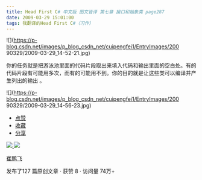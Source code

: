 ```yaml
---
title: Head First C# 中文版 图文皆译 第七章 接口和抽象类 page287
date: 2009-03-29 15:01:00
tags: 我翻译的Head First C#（习作）
---
```

![](https://p-blog.csdn.net/images/p_blog_csdn_net/cuipengfei1/EntryImages/200
90329/2009-03-29_14-52-21.jpg)

你的任务就是把游泳池里面的代码片段取出来填入代码和输出里面的空白处。有的代码片段有可能用多次，而有的可能用不到。你的目的就是让这些类可以编译并产生列出的输出
。

  

![](https://p-blog.csdn.net/images/p_blog_csdn_net/cuipengfei1/EntryImages/200
90329/2009-03-29_14-56-23.jpg)

  * [ 点赞  ](javascript:;)
  * [ 收藏  ](javascript:;)
  * [ 分享 ](javascript:;)

[ ![](https://profile.csdnimg.cn/5/2/5/3_cuipengfei1)
![](https://g.csdnimg.cn/static/user-reg-year/1x/11.png)
](https://blog.csdn.net/cuipengfei1)

[ 崔鹏飞 ](https://blog.csdn.net/cuipengfei1)

发布了127 篇原创文章  ·  获赞 8  ·  访问量 74万+

